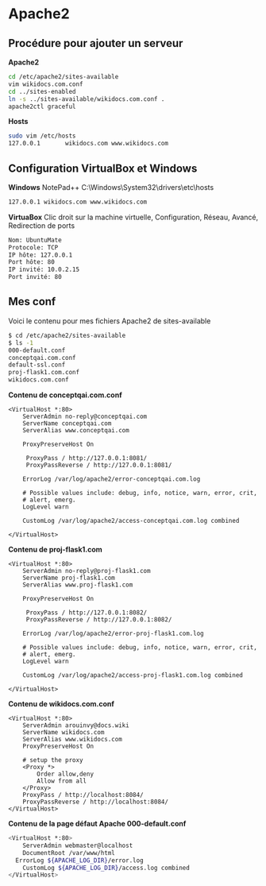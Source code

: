 <!-- TITLE: Apache 2 -->
<!-- SUBTITLE: A quick summary of Apache 2 -->

# Apache2

## Procédure pour ajouter un serveur

**Apache2**

```sh
cd /etc/apache2/sites-available
vim wikidocs.com.conf
cd ../sites-enabled
ln -s ../sites-available/wikidocs.com.conf .
apache2ctl graceful
```


**Hosts**

```sh
sudo vim /etc/hosts
127.0.0.1       wikidocs.com www.wikidocs.com
```


## Configuration VirtualBox et Windows

**Windows**
NotePad++ C:\Windows\System32\drivers\etc\hosts

```sh
127.0.0.1 wikidocs.com www.wikidocs.com
```


**VirtuaBox**
Clic droit sur la machine virtuelle, Configuration, Réseau, Avancé, Redirection de ports

```sh
Nom: UbuntuMate
Protocole: TCP
IP hôte: 127.0.0.1
Port hôte: 80
IP invité: 10.0.2.15
Port invité: 80
```

## Mes conf

Voici le contenu pour mes fichiers Apache2 de sites-available


```sh
$ cd /etc/apache2/sites-available
$ ls -1
000-default.conf
conceptqai.com.conf
default-ssl.conf
proj-flask1.com.conf
wikidocs.com.conf
```

**Contenu de conceptqai.com.conf**

```apache_conf
<VirtualHost *:80>
    ServerAdmin no-reply@conceptqai.com
    ServerName conceptqai.com
    ServerAlias www.conceptqai.com
    
    ProxyPreserveHost On

     ProxyPass / http://127.0.0.1:8081/
     ProxyPassReverse / http://127.0.0.1:8081/  

    ErrorLog /var/log/apache2/error-conceptqai.com.log

    # Possible values include: debug, info, notice, warn, error, crit,
    # alert, emerg.
    LogLevel warn

    CustomLog /var/log/apache2/access-conceptqai.com.log combined

</VirtualHost>
```

**Contenu de proj-flask1.com**

```apache_conf
<VirtualHost *:80>
    ServerAdmin no-reply@proj-flask1.com
    ServerName proj-flask1.com
    ServerAlias www.proj-flask1.com
    
    ProxyPreserveHost On

     ProxyPass / http://127.0.0.1:8082/
     ProxyPassReverse / http://127.0.0.1:8082/  

    ErrorLog /var/log/apache2/error-proj-flask1.com.log

    # Possible values include: debug, info, notice, warn, error, crit,
    # alert, emerg.
    LogLevel warn

    CustomLog /var/log/apache2/access-proj-flask1.com.log combined

</VirtualHost>
```

**Contenu de  wikidocs.com.conf**


```apache_conf
<VirtualHost *:80>
    ServerAdmin arouinvy@docs.wiki
    ServerName wikidocs.com
    ServerAlias www.wikidocs.com
    ProxyPreserveHost On

    # setup the proxy
    <Proxy *>
        Order allow,deny
        Allow from all
    </Proxy>
    ProxyPass / http://localhost:8084/
    ProxyPassReverse / http://localhost:8084/
</VirtualHost>
```

**Contenu de la page défaut Apache 000-default.conf**


```sh
<VirtualHost *:80>
	ServerAdmin webmaster@localhost
	DocumentRoot /var/www/html
  ErrorLog ${APACHE_LOG_DIR}/error.log
	CustomLog ${APACHE_LOG_DIR}/access.log combined
</VirtualHost>
```


	
	